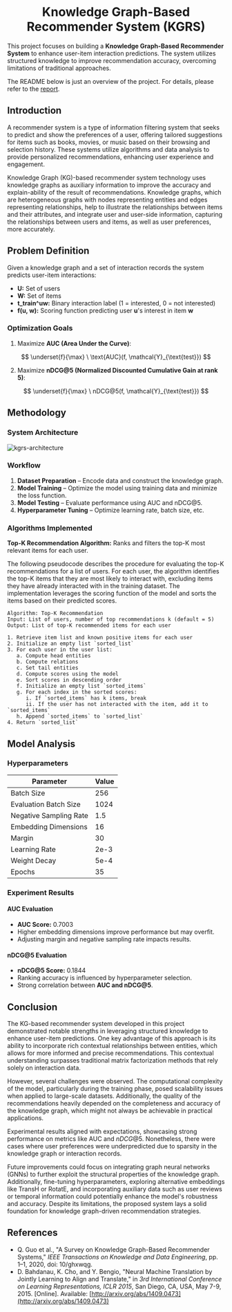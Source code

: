 <div align=center>
   
# Knowledge Graph-Based Recommender System (KGRS)

</div>

This project focuses on building a **Knowledge Graph-Based Recommender System** to enhance user-item interaction predictions. The system utilizes structured knowledge to improve recommendation accuracy, overcoming limitations of traditional approaches.

The README below is just an overview of the project. For details, please refer to the [report](https://github.com/Layheng-Hok/KG-Based-Recommender-System/blob/main/reference/KGRS_Report.pdf).

## Introduction
A recommender system is a type of information filtering system that seeks to predict and show the preferences of a user, offering tailored suggestions for items such as books, movies, or music based on their browsing and selection history. These systems utilize algorithms and data analysis to provide personalized recommendations, enhancing user experience and engagement.

Knowledge Graph (KG)-based recommender system technology uses knowledge graphs as auxiliary information to improve the accuracy and explain-ability of the result of recommendations. Knowledge graphs, which are heterogeneous graphs with nodes representing entities and edges representing relationships, help to illustrate the relationships between items and their attributes, and integrate user and user-side information, capturing the relationships between users and items, as well as user preferences, more accurately.

## Problem Definition
Given a knowledge graph and a set of interaction records the system predicts user-item interactions:

- **U:** Set of users
- **W:** Set of items
- **t_train^uw:** Binary interaction label (1 = interested, 0 = not interested)
- **f(u, w):** Scoring function predicting user **u**'s interest in item **w**

### Optimization Goals
1. Maximize **AUC (Area Under the Curve)**:

$$
\underset{f}{\max} \ \text{AUC}(f, \mathcal{Y}_{\text{test}})
$$

2. Maximize **nDCG@5 (Normalized Discounted Cumulative Gain at rank 5)**:

$$
\underset{f}{\max} \ nDCG@5(f, \mathcal{Y}_{\text{test}})
$$

## Methodology
### System Architecture

![kgrs-architecture](https://github.com/user-attachments/assets/9a111a03-425c-4a95-a1e3-221c28c3d872)
### Workflow
1. **Dataset Preparation** – Encode data and construct the knowledge graph.
2. **Model Training** – Optimize the model using training data and minimize the loss function.
3. **Model Testing** – Evaluate performance using AUC and nDCG@5.
4. **Hyperparameter Tuning** – Optimize learning rate, batch size, etc.

### Algorithms Implemented
**Top-K Recommendation Algorithm:** Ranks and filters the top-K most relevant items for each user.

The following pseudocode describes the procedure for evaluating the top-K recommendations for a list of users. For each user, the algorithm identifies the top-K items that they are most likely to interact with, excluding items they have already interacted with in the training dataset. The implementation leverages the scoring function of the model and sorts the items based on their predicted scores.

```text
Algorithm: Top-K Recommendation
Input: List of users, number of top recommendations k (default = 5)
Output: List of top-K recommended items for each user

1. Retrieve item list and known positive items for each user
2. Initialize an empty list `sorted_list`
3. For each user in the user list:
   a. Compute head entities
   b. Compute relations
   c. Set tail entities
   d. Compute scores using the model
   e. Sort scores in descending order
   f. Initialize an empty list `sorted_items`
   g. For each index in the sorted scores:
      i. If `sorted_items` has k items, break
      ii. If the user has not interacted with the item, add it to `sorted_items`
   h. Append `sorted_items` to `sorted_list`
4. Return `sorted_list`
```

## Model Analysis
### Hyperparameters
| Parameter | Value |
|-----------|-------|
| Batch Size | 256 |
| Evaluation Batch Size | 1024 |
| Negative Sampling Rate | 1.5 |
| Embedding Dimensions | 16 |
| Margin | 30 |
| Learning Rate | 2e-3 |
| Weight Decay | 5e-4 |
| Epochs | 35 |

### Experiment Results
#### AUC Evaluation
- **AUC Score:** 0.7003
- Higher embedding dimensions improve performance but may overfit.
- Adjusting margin and negative sampling rate impacts results.

#### nDCG@5 Evaluation
- **nDCG@5 Score:** 0.1844
- Ranking accuracy is influenced by hyperparameter selection.
- Strong correlation between **AUC and nDCG@5**.

## Conclusion
The KG-based recommender system developed in this project demonstrated notable strengths in leveraging structured knowledge to enhance user-item predictions. One key advantage of this approach is its ability to incorporate rich contextual relationships between entities, which allows for more informed and precise recommendations. This contextual understanding surpasses traditional matrix factorization methods that rely solely on interaction data. 

However, several challenges were observed. The computational complexity of the model, particularly during the training phase, posed scalability issues when applied to large-scale datasets. Additionally, the quality of the recommendations heavily depended on the completeness and accuracy of the knowledge graph, which might not always be achievable in practical applications.

Experimental results aligned with expectations, showcasing strong performance on metrics like AUC and $nDCG@5$. Nonetheless, there were cases where user preferences were underpredicted due to sparsity in the knowledge graph or interaction records. 

Future improvements could focus on integrating graph neural networks (GNNs) to further exploit the structural properties of the knowledge graph. Additionally, fine-tuning hyperparameters, exploring alternative embeddings like TransH or RotatE, and incorporating auxiliary data such as user reviews or temporal information could potentially enhance the model's robustness and accuracy. Despite its limitations, the proposed system lays a solid foundation for knowledge graph-driven recommendation strategies.

## References
- Q. Guo et al., "A Survey on Knowledge Graph-Based Recommender Systems," *IEEE Transactions on Knowledge and Data Engineering*, pp. 1–1, 2020, doi: 10/ghxwqg.
- D. Bahdanau, K. Cho, and Y. Bengio, "Neural Machine Translation by Jointly Learning to Align and Translate," in *3rd International Conference on Learning Representations, ICLR 2015*, San Diego, CA, USA, May 7-9, 2015. [Online]. Available: [http://arxiv.org/abs/1409.0473](http://arxiv.org/abs/1409.0473)
